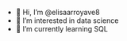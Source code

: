 - 👋 Hi, I’m @elisaarroyave8
- 👀 I’m interested in data science
- 🌱 I’m currently learning SQL

<!---
elisaarroyave8/elisaarroyave8 is a ✨ special ✨ repository because its `README.md` (this file) appears on your GitHub profile.
You can click the Preview link to take a look at your changes.
--->

